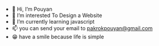 - 👋 Hi, I’m Pouyan
- 👀 I’m interested To Design a Website
- 🌱 I’m currently learning javascript
- 📫 you can send your email to pakrokpouyan@gmail.com
- 😁 have a smile because life is simple

<!---
Pouyanpr/Pouyanpr is a ✨ special ✨ repository because its `README.md` (this file) appears on your GitHub profile.
You can click the Preview link to take a look at your changes.
--->

